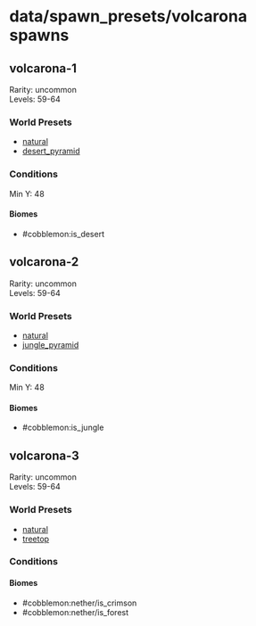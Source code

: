 # data/spawn_presets/volcarona spawns  
  
## volcarona-1  
Rarity: uncommon  
Levels: 59-64  
  
### World Presets  
* [natural](/data/world_presets/natural.md)  
* [desert_pyramid](/data/world_presets/desert_pyramid.md)  
  
### Conditions  
Min Y: 48  
  
#### Biomes  
  * #cobblemon:is_desert
  
  
## volcarona-2  
Rarity: uncommon  
Levels: 59-64  
  
### World Presets  
* [natural](/data/world_presets/natural.md)  
* [jungle_pyramid](/data/world_presets/jungle_pyramid.md)  
  
### Conditions  
Min Y: 48  
  
#### Biomes  
  * #cobblemon:is_jungle
  
  
## volcarona-3  
Rarity: uncommon  
Levels: 59-64  
  
### World Presets  
* [natural](/data/world_presets/natural.md)  
* [treetop](/data/world_presets/treetop.md)  
  
### Conditions  
  
#### Biomes  
  * #cobblemon:nether/is_crimson
  * #cobblemon:nether/is_forest
  
